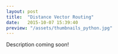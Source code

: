 ```yaml
---
layout: post
title:  "Distance Vector Routing"
date:   2015-10-07 15:39:40
preview: "/assets/thumbnails_python.jpg"
---
```


Description coming soon!
            
